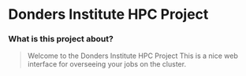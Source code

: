 # Donders Institute HPC Project
### What is this project about?
> Welcome to the Donders Institute HPC Project
> This is a nice web interface for overseeing your jobs on the cluster.

